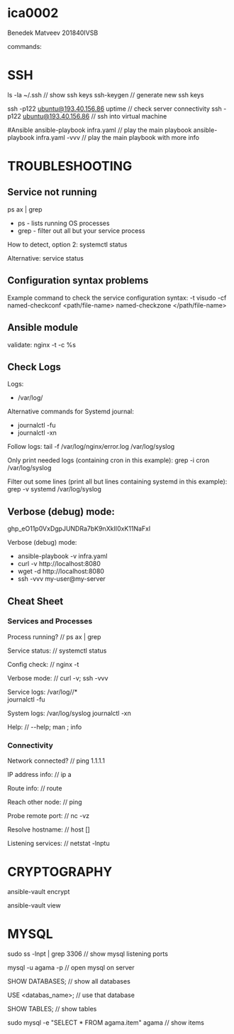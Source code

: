 # ica0002
Benedek Matveev 201840IVSB

commands:

# SSH
ls -la ~/.ssh  // show ssh keys
ssh-keygen // generate new ssh keys

ssh -p122 ubuntu@193.40.156.86 uptime // check server connectivity
ssh -p122 ubuntu@193.40.156.86 // ssh into virtual machine

#Ansible
ansible-playbook infra.yaml // play the main playbook
ansible-playbook infra.yaml -vvv // play the main playbook with more info


# TROUBLESHOOTING
## Service not running
ps ax | grep <my-process-name>
- ps   - lists running OS processes
- grep  - filter out all but your service process

How to detect, option 2:
systemctl status <my-service-name>

Alternative:
service <my-service-name> status


## Configuration syntax problems
Example command to check the service configuration syntax:
<my-service-name> -t
visudo -cf <service-path>
named-checkconf <path/file-name>
named-checkzone </path/file-name>

## Ansible module
validate: nginx -t -c %s


## Check Logs
Logs:
- /var/log/<service-name>

Alternative commands for Systemd journal:
- journalctl -fu <service-name>
- journalctl -xn

Follow logs:
tail -f /var/log/nginx/error.log /var/log/syslog

Only print needed logs (containing cron in this example):
grep -i cron /var/log/syslog

Filter out some lines (print all but lines containing systemd in this example):
grep -v systemd /var/log/syslog


## Verbose (debug) mode:
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

Verbose (debug) mode:
- ansible-playbook -v infra.yaml
- curl -v http://localhost:8080
- wget -d http://localhost:8080
- ssh -vvv my-user@my-server


## Cheat Sheet
### Services and Processes
Process running? // ps ax | grep <process>

Service status: // systemctl status <service>

Config check: // nginx -t

Verbose mode: // curl -v; ssh -vvv

Service logs: 
/var/log/<service>/*  
journalctl -fu <service>

System logs: 
/var/log/syslog
journalctl -xn

Help: // <x> --help; man <x>; info <x>

### Connectivity
Network connected? // ping 1.1.1.1

IP address info: // ip a

Route info: // route

Reach other node: // ping <ip>

Probe remote port: // nc -vz <ip> <port>

Resolve hostname: // host <hostname> [<ns>]

Listening services: // netstat -lnptu


# CRYPTOGRAPHY

ansible-vault encrypt <FILE>

ansible-vault view <FILE>


# MYSQL

sudo ss -lnpt | grep 3306 // show mysql listening ports

mysql -u agama -p // open mysql on server

SHOW DATABASES; // show all databases

USE <databas_name>; // use that database

SHOW TABLES; // show tables

sudo mysql -e "SELECT * FROM agama.item" agama // show items